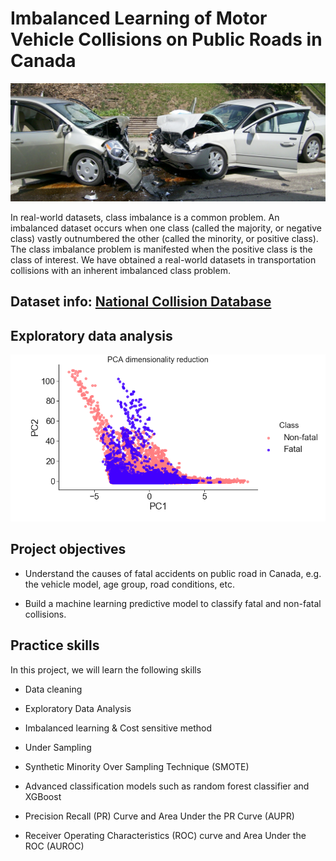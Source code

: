 # Imbalanced Learning of Motor Vehicle Collisions on Public Roads in Canada

![Collision Image](image/photo.jpg)

In real-world datasets, class imbalance is a common problem. An imbalanced dataset occurs when one class (called the majority, or negative class) vastly outnumbered the other (called the minority, or positive class). The class imbalance problem is manifested when the positive class is the class of interest. We have obtained a real-world datasets in transportation collisions with an inherent imbalanced class problem.


##  Dataset info:   [National Collision Database](https://open.canada.ca/data/en/dataset/1eb9eba7-71d1-4b30-9fb1-30cbdab7e63a)

## Exploratory data analysis

![PCA image](image/pca.png)


##  Project objectives
- Understand the causes of fatal accidents on public road in Canada, e.g. the vehicle model, age group, road conditions, etc.

- Build a machine learning predictive model to classify fatal and non-fatal collisions.


##  Practice skills
In this project, we will learn the following  skills

- Data cleaning

- Exploratory Data Analysis

- Imbalanced learning & Cost sensitive method

- Under Sampling

- Synthetic Minority Over Sampling Technique (SMOTE)

-  Advanced classification models such as random forest classifier and XGBoost

- Precision Recall  (PR) Curve and Area Under the PR Curve (AUPR)

- Receiver Operating Characteristics (ROC) curve and Area Under the ROC (AUROC)

